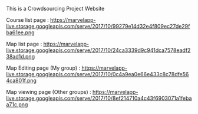 This is a Crowdsourcing Project Website

Course list page : https://marvelapp-live.storage.googleapis.com/serve/2017/10/99279e14d32e4f809ec27de29fba61ee.png

Map list page : https://marvelapp-live.storage.googleapis.com/serve/2017/10/24ca3339d9c941dca7578eadf238ad1d.png

Map Editing page (My group) : https://marvelapp-live.storage.googleapis.com/serve/2017/10/0c4a9ea0e66e433c8c78dfe564ca801f.png

Map viewing page (Other groups) : https://marvelapp-live.storage.googleapis.com/serve/2017/10/8ef214710a4c43f6903071a1febaa71c.png
